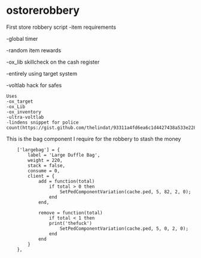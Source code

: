 # ostorerobbery
First store robbery script
-item requirements

-global timer

-random item rewards

-ox_lib skillcheck on the cash register

-entirely using target system

-voltlab hack for safes
```
Uses
-ox_target
-ox_Lib
-ox_inventory
-ultra-voltlab
-lindens snippet for police count(https://gist.github.com/thelindat/93311a4fd6ea6c1d4427438a533e228c)
```
This is the bag component I require for the robbery to stash the money

```
	['largebag'] = {
		label = 'Large Duffle Bag',
		weight = 220,
		stack = false,
		consume = 0,
		client = {
			add = function(total)
				if total > 0 then
					SetPedComponentVariation(cache.ped, 5, 82, 2, 0);
				end
			end,
	
			remove = function(total)
				if total < 1 then
				print('thefuck')
					SetPedComponentVariation(cache.ped, 5, 0, 2, 0);
				end
			end
		}
	},
  ```
